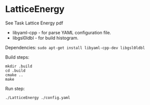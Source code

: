 # LatticeEnergy
See Task Lattice Energy pdf


* libyaml-cpp - for parse YAML configuration file.
* libgsl0ldbl - for build histogram.

Dependencies:
```sudo apt-get install libyaml-cpp-dev libgsl0ldbl```

Build steps:

```
mkdir .build
cd .build
cmake ..
make
```

Run step:

```
./LatticeEnergy ./config.yaml
```
